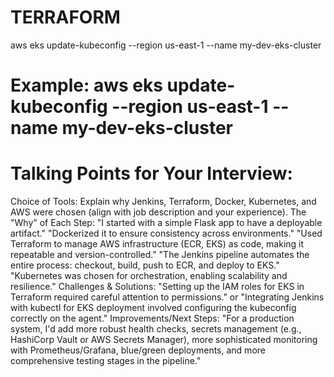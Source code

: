 # TERRAFORM
aws eks update-kubeconfig --region us-east-1 --name my-dev-eks-cluster
# Example: aws eks update-kubeconfig --region us-east-1 --name my-dev-eks-cluster

# Talking Points for Your Interview:
Choice of Tools: Explain why Jenkins, Terraform, Docker, Kubernetes, and AWS were chosen (align with job description and your experience).
The "Why" of Each Step:
"I started with a simple Flask app to have a deployable artifact."
"Dockerized it to ensure consistency across environments."
"Used Terraform to manage AWS infrastructure (ECR, EKS) as code, making it repeatable and version-controlled."
"The Jenkins pipeline automates the entire process: checkout, build, push to ECR, and deploy to EKS."
"Kubernetes was chosen for orchestration, enabling scalability and resilience."
Challenges & Solutions: "Setting up the IAM roles for EKS in Terraform required careful attention to permissions." or "Integrating Jenkins with kubectl for EKS deployment involved configuring the kubeconfig correctly on the agent."
Improvements/Next Steps: "For a production system, I'd add more robust health checks, secrets management (e.g., HashiCorp Vault or AWS Secrets Manager), more sophisticated monitoring with Prometheus/Grafana, blue/green deployments, and more comprehensive testing stages in the pipeline."